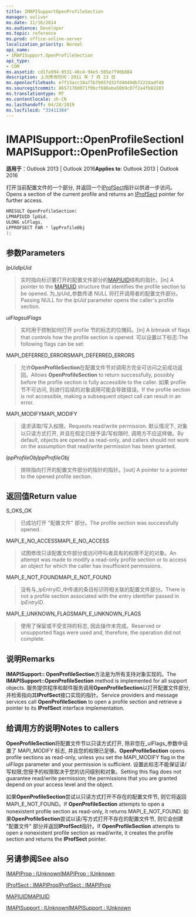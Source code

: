 ```yaml
---
title: IMAPISupportOpenProfileSection
manager: soliver
ms.date: 11/16/2014
ms.audience: Developer
ms.topic: reference
ms.prod: office-online-server
localization_priority: Normal
api_name:
- IMAPISupport.OpenProfileSection
api_type:
- COM
ms.assetid: cd1fa994-9531-46c4-94e5-505e7f90b884
description: 上次修改时间：2011 年 7 月 23 日
ms.openlocfilehash: e7f13acc34a77b79057d32fd4049db7222dadf49
ms.sourcegitcommit: 8657170d071f9bcf680aba50b9c07f2a4fb82283
ms.translationtype: MT
ms.contentlocale: zh-CN
ms.lasthandoff: 04/28/2019
ms.locfileid: "33411384"
---
```

# <a name="imapisupportopenprofilesection"></a><span data-ttu-id="45535-103">IMAPISupport::OpenProfileSection</span><span class="sxs-lookup"><span data-stu-id="45535-103">IMAPISupport::OpenProfileSection</span></span>

  
  
<span data-ttu-id="45535-104">**适用于**：Outlook 2013 | Outlook 2016</span><span class="sxs-lookup"><span data-stu-id="45535-104">**Applies to**: Outlook 2013 | Outlook 2016</span></span> 
  
<span data-ttu-id="45535-105">打开当前配置文件的一个部分, 并返回一个[IProfSect](iprofsectimapiprop.md)指针以供进一步访问。</span><span class="sxs-lookup"><span data-stu-id="45535-105">Opens a section of the current profile and returns an [IProfSect](iprofsectimapiprop.md) pointer for further access.</span></span> 
  
```cpp
HRESULT OpenProfileSection(
LPMAPIUID lpUid,
ULONG ulFlags,
LPPROFSECT FAR * lppProfileObj
);
```

## <a name="parameters"></a><span data-ttu-id="45535-106">参数</span><span class="sxs-lookup"><span data-stu-id="45535-106">Parameters</span></span>

 <span data-ttu-id="45535-107">_lpUid_</span><span class="sxs-lookup"><span data-stu-id="45535-107">_lpUid_</span></span>
  
> <span data-ttu-id="45535-108">实时指向标识要打开的配置文件部分的[MAPIUID](mapiuid.md)结构的指针。</span><span class="sxs-lookup"><span data-stu-id="45535-108">[in] A pointer to the [MAPIUID](mapiuid.md) structure that identifies the profile section to be opened.</span></span> <span data-ttu-id="45535-109">为_lpUid_参数传递 NULL 将打开调用者的配置文件部分。</span><span class="sxs-lookup"><span data-stu-id="45535-109">Passing NULL for the  _lpUid_ parameter opens the caller's profile section.</span></span> 
    
 <span data-ttu-id="45535-110">_ulFlags_</span><span class="sxs-lookup"><span data-stu-id="45535-110">_ulFlags_</span></span>
  
> <span data-ttu-id="45535-111">实时用于控制如何打开 profile 节的标志的位掩码。</span><span class="sxs-lookup"><span data-stu-id="45535-111">[in] A bitmask of flags that controls how the profile section is opened.</span></span> <span data-ttu-id="45535-112">可以设置以下标志:</span><span class="sxs-lookup"><span data-stu-id="45535-112">The following flags can be set:</span></span>
    
<span data-ttu-id="45535-113">MAPI_DEFERRED_ERRORS</span><span class="sxs-lookup"><span data-stu-id="45535-113">MAPI_DEFERRED_ERRORS</span></span> 
  
> <span data-ttu-id="45535-114">允许**OpenProfileSection**在配置文件节对调用方完全可访问之前成功返回。</span><span class="sxs-lookup"><span data-stu-id="45535-114">Allows **OpenProfileSection** to return successfully, possibly before the profile section is fully accessible to the caller.</span></span> <span data-ttu-id="45535-115">如果 profile 节不可访问, 则进行后续的对象调用可能会导致错误。</span><span class="sxs-lookup"><span data-stu-id="45535-115">If the profile section is not accessible, making a subsequent object call can result in an error.</span></span> 
    
<span data-ttu-id="45535-116">MAPI_MODIFY</span><span class="sxs-lookup"><span data-stu-id="45535-116">MAPI_MODIFY</span></span> 
  
> <span data-ttu-id="45535-117">请求读取/写入权限。</span><span class="sxs-lookup"><span data-stu-id="45535-117">Requests read/write permission.</span></span> <span data-ttu-id="45535-118">默认情况下, 对象以只读方式打开, 并且在假定已授予读/写权限时, 调用方不应这样做。</span><span class="sxs-lookup"><span data-stu-id="45535-118">By default, objects are opened as read-only, and callers should not work on the assumption that read/write permission has been granted.</span></span> 
    
 <span data-ttu-id="45535-119">_lppProfileObj_</span><span class="sxs-lookup"><span data-stu-id="45535-119">_lppProfileObj_</span></span>
  
> <span data-ttu-id="45535-120">排除指向打开的配置文件部分的指针的指针。</span><span class="sxs-lookup"><span data-stu-id="45535-120">[out] A pointer to a pointer to the opened profile section.</span></span>
    
## <a name="return-value"></a><span data-ttu-id="45535-121">返回值</span><span class="sxs-lookup"><span data-stu-id="45535-121">Return value</span></span>

<span data-ttu-id="45535-122">S_OK</span><span class="sxs-lookup"><span data-stu-id="45535-122">S_OK</span></span> 
  
> <span data-ttu-id="45535-123">已成功打开 "配置文件" 部分。</span><span class="sxs-lookup"><span data-stu-id="45535-123">The profile section was successfully opened.</span></span>
    
<span data-ttu-id="45535-124">MAPI_E_NO_ACCESS</span><span class="sxs-lookup"><span data-stu-id="45535-124">MAPI_E_NO_ACCESS</span></span> 
  
> <span data-ttu-id="45535-125">试图修改只读配置文件部分或访问呼叫者具有的权限不足的对象。</span><span class="sxs-lookup"><span data-stu-id="45535-125">An attempt was made to modify a read-only profile section or to access an object for which the caller has insufficient permissions.</span></span>
    
<span data-ttu-id="45535-126">MAPI_E_NOT_FOUND</span><span class="sxs-lookup"><span data-stu-id="45535-126">MAPI_E_NOT_FOUND</span></span> 
  
> <span data-ttu-id="45535-127">没有与_lpEntryID_中传递的条目标识符相关联的配置文件部分。</span><span class="sxs-lookup"><span data-stu-id="45535-127">There is not a profile section associated with the entry identifier passed in  _lpEntryID_.</span></span>
    
<span data-ttu-id="45535-128">MAPI_E_UNKNOWN_FLAGS</span><span class="sxs-lookup"><span data-stu-id="45535-128">MAPI_E_UNKNOWN_FLAGS</span></span> 
  
> <span data-ttu-id="45535-129">使用了保留或不受支持的标志, 因此操作未完成。</span><span class="sxs-lookup"><span data-stu-id="45535-129">Reserved or unsupported flags were used and, therefore, the operation did not complete.</span></span>
    
## <a name="remarks"></a><span data-ttu-id="45535-130">说明</span><span class="sxs-lookup"><span data-stu-id="45535-130">Remarks</span></span>

<span data-ttu-id="45535-131">**IMAPISupport:: OpenProfileSection**方法是为所有支持对象实现的。</span><span class="sxs-lookup"><span data-stu-id="45535-131">The **IMAPISupport::OpenProfileSection** method is implemented for all support objects.</span></span> <span data-ttu-id="45535-132">服务提供程序和邮件服务调用**OpenProfileSection**以打开配置文件部分, 并检索指向其**IProfSect**接口实现的指针。</span><span class="sxs-lookup"><span data-stu-id="45535-132">Service providers and message services call **OpenProfileSection** to open a profile section and retrieve a pointer to its **IProfSect** interface implementation.</span></span> 
  
## <a name="notes-to-callers"></a><span data-ttu-id="45535-133">给调用方的说明</span><span class="sxs-lookup"><span data-stu-id="45535-133">Notes to callers</span></span>

 <span data-ttu-id="45535-134">**OpenProfileSection**将配置文件节以只读方式打开, 除非您在_ulFlags_参数中设置了 MAPI_MODIFY 标志, 并且您的权限已足够。</span><span class="sxs-lookup"><span data-stu-id="45535-134">**OpenProfileSection** opens profile sections as read-only, unless you set the MAPI_MODIFY flag in the  _ulFlags_ parameter and your permission is sufficient.</span></span> <span data-ttu-id="45535-135">设置此标志不能保证读/写权限;您授予的权限取决于您的访问级别和对象。</span><span class="sxs-lookup"><span data-stu-id="45535-135">Setting this flag does not guarantee read/write permission; the permissions that you are granted depend on your access level and the object.</span></span> 
  
<span data-ttu-id="45535-136">如果**OpenProfileSection**尝试以只读方式打开不存在的配置文件节, 则它将返回 MAPI_E_NOT_FOUND。</span><span class="sxs-lookup"><span data-stu-id="45535-136">If **OpenProfileSection** attempts to open a nonexistent profile section as read-only, it returns MAPI_E_NOT_FOUND.</span></span> <span data-ttu-id="45535-137">如果**OpenProfileSection**尝试以读/写方式打开不存在的配置文件节, 则它会创建 "配置文件" 部分并返回**IProfSect**指针。</span><span class="sxs-lookup"><span data-stu-id="45535-137">If **OpenProfileSection** attempts to open a nonexistent profile section as read/write, it creates the profile section and returns the **IProfSect** pointer.</span></span> 
  
## <a name="see-also"></a><span data-ttu-id="45535-138">另请参阅</span><span class="sxs-lookup"><span data-stu-id="45535-138">See also</span></span>



[<span data-ttu-id="45535-139">IMAPIProp : IUnknown</span><span class="sxs-lookup"><span data-stu-id="45535-139">IMAPIProp : IUnknown</span></span>](imapipropiunknown.md)
  
[<span data-ttu-id="45535-140">IProfSect : IMAPIProp</span><span class="sxs-lookup"><span data-stu-id="45535-140">IProfSect : IMAPIProp</span></span>](iprofsectimapiprop.md)
  
[<span data-ttu-id="45535-141">MAPIUID</span><span class="sxs-lookup"><span data-stu-id="45535-141">MAPIUID</span></span>](mapiuid.md)
  
[<span data-ttu-id="45535-142">IMAPISupport : IUnknown</span><span class="sxs-lookup"><span data-stu-id="45535-142">IMAPISupport : IUnknown</span></span>](imapisupportiunknown.md)

